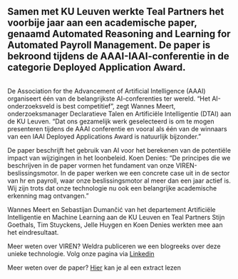 <!-- title: Teal Partners wint award op toonaangevende AI-conferentie -->
<!-- author: Britt -->
<!-- date: 2021-02-18 -->
<!-- img: /assets/img/blogimages/headerimage_viren.png -->

<h2>Samen met KU Leuven werkte Teal Partners het voorbije jaar aan een academische paper, genaamd Automated Reasoning and Learning for Automated Payroll Management. De paper is bekroond tijdens de AAAI-IAAI-conferentie in de categorie Deployed Application Award.</h2>

<p class="page__image">
      <img src="/assets/img/blogimages/headerimage_viren.png" alt="">
</p>

De Association for the Advancement of Artificial Intelligence (AAAI) organiseert één van de belangrijkste AI-conferenties ter wereld. “Het AI-onderzoeksveld is best competitief”, zegt Wannes Meert, onderzoeksmanager Declaratieve Talen en Artificiële Intelligentie (DTAI) aan de KU Leuven. “Dat ons gezamelijk werk geselecteerd is om te mogen presenteren tijdens de AAAI conferentie en vooral als één van de winnaars van een IAAI Deployed Applications Award is natuurlijk bijzonder.” 

De paper beschrijft het gebruik van AI voor het berekenen van de potentiële impact van wijzigingen in het loonbeleid. Koen Denies: “De principes die we beschrijven in de paper vormen het fundament van onze VIREN-beslissingsmotor. In de paper werken we een concrete case uit in de sector van hr en payroll, waar onze beslissingsmotor al meer dan een jaar actief is. Wij zijn trots dat onze technologie nu ook een belangrijke academische erkenning mag ontvangen.”

Wannes Meert en Sebastijan Dumančić van het departement Artificiële Intelligentie en Machine Learning aan de KU Leuven en Teal Partners Stijn Goethals, Tim Stuyckens, Jelle Huygen en Koen Denies werkten mee aan het eindresultaat. 

Meer weten over VIREN? Weldra publiceren we een blogreeks over deze unieke technologie. Volg onze pagina via [Linkedin](https://www.linkedin.com/company/teal-partners/?originalSubdomain=be)

Meer weten over de paper? [Hier](https://dtai.cs.kuleuven.be/stories/post/sebastijan-dumancic/automated-payroll-management/) kan je al een extract lezen 
